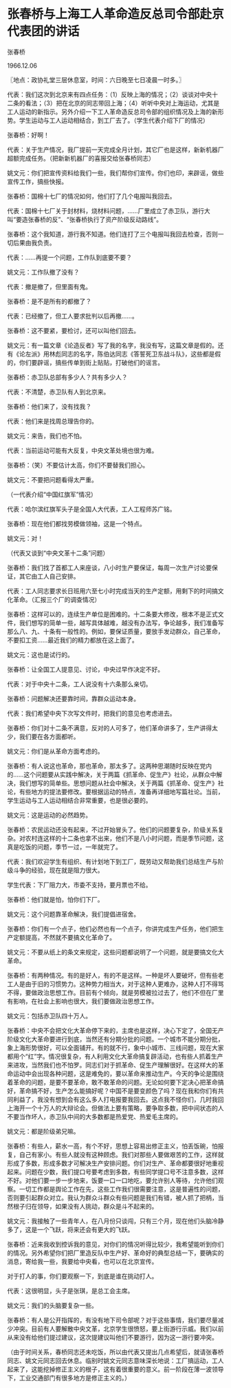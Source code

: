 # 张春桥与上海工人革命造反总司令部赴京代表团的讲话

张春桥

1966.12.06

〖地点：政协礼堂三层休息室，时间：六日晚至七日凌晨一时多。〗

代表：我们这次到北京来有四点任务：（1）反映上海的情况；（2）谈谈对中央十二条的看法；（3）把在北京的同志带回上海；（4）听听中央对上海运动，尤其是工人运动的新指示。另外介绍一下工人革命造反总司令部的组织情况及上海的新形势。学生运动与工人运动相结合，到工厂去了。（学生代表介绍下厂的情况）

张春桥：好啊！

代表：关于生产情况，我厂提前一天完成全月计划，其它厂也是这样，新新机器厂超额完成任务。（把新新机器厂的喜报交给张春桥同志）

姚文元：你们把宣传资料给我们一些，我们帮你们宣传。你们也印，来辟谣，做些宣传工作，搞些快报。

张春桥：国棉十七厂的情况如何，他们打了几个电报叫我回去。

代表：国棉十七厂关于封材料，烧材料问题，……厂里成立了赤卫队，游行大叫“要造张春桥的反”、“张春桥执行了资产阶级反动路线”。

张春桥：这个我知道，游行我不知道。他们连打了三个电报叫我回去检查，否则一切后果由我负责。

代表：……再提一个问题，工作队到底要不要？

姚文元：工作队撤了没有？

代表：撤是撤了，但里面有鬼。

张春桥：是不是所有的都撤了？

代表：已经撤了，但工人要求批判以后再撤……。

张春桥：这不要紧，要检讨，还可以叫他们回去。

姚文元：有一篇文章《论造反者》写了我的名字，我没有写，这篇文章是假的。还有《论左派》用林彪同志的名字，陈伯达同志《答誓死卫东战斗队》，这些都是假的，你们要辟谣，搞些传单到街上贴贴，打破他们的谣言。

张春桥：赤卫队总部有多少人？共有多少人？

代表：不清楚，赤卫队有人到北京来。

张春桥：他们来了，没有找我？

代表：他们来是找周总理告你的。

姚文元：来告，我们也不怕。

代表：当前运动可能有大反复，中央文革处境也很为难。

张春桥：（笑）不要估计太高，你们不要替我们担心。

姚文元：不要把问题看得太严重。

（一代表介绍“中国红旗军”情况）

代表：哈尔滨红旗军头子是全国人大代表，工人工程师苏广铭。

张春桥：现在他们都找劳模做领袖，这是一个特点。

姚文元：对！

（代表又谈到“中央文革十二条”问题）

张春桥：我们找了首都工人来座谈，八小时生产要保证，每周一次生产讨论要保证，其它由工人自己安排。

代表：工人同志要求长日班用六至七小时完成当天的生产定额，用剩下的时间搞文化革命。（汇报三个厂的调查情况）

张春桥：这样可以的，连续生产单位是困难的。十二条要大修改，根本不是正式文件，我们想写的简单一些，越写具体越难，越没有办法写，争论越多，我们准备写那么八、九、十条有一般性的。例如，要保证质量，要放手发动群众，自己革命，不要扣工资……最近我们的精力都放在这上面了。

姚文元：这也是试行的。

张春桥：让全国工人提意见、讨论，中央过早作决定不好。

代表：对于中央十二条，工人说没有十六条那么亲切。

张春桥：问题解决还要靠时间，靠群众运动本身。

代表：我们希望中央下次写文件时，把我们的意见也考虑进去。

张春桥：你们对十二条不满意，反对的人可多了，他们革命讲多了，生产讲得太少，我们要在各方面都听。

姚文元：你们是从革命方面考虑的。

张春桥：有人说这也革命，那也革命，那太多了。这两种思潮随时反映在党内的……这个问题要从实践中解决，关于两篇《抓革命、促生产》社论，从群众中解决，我们想写的简单些。思想问题从社会中解决，关于两篇《抓革命、促生产》社论，有些地方的提法要修改。要根据运动的特点，准备再详细地写篇社论。当前，学生运动与工人运动相结合非常重要，也是很必要的。

姚文元：这是运动的必然趋势。

张春桥：农民运动还没有起来，不过开始冒头了。他们的问题要复杂，阶级关系复杂。对农村连这样的十二条也拿不出来，他们不是八小时问题，而是季节问题，这真是吃饭的问题，季节一过，一年就完了。

代表：我们欢迎学生有组织、有计划地下到工厂，既劳动又帮助我们总结生产与阶级斗争的经验，现在就是阻力很大。

学生代表：下厂阻力大，市委不支持，要月票也不给。

张春桥：他们就是怕，怕你们下厂。

姚文元：这个问题靠革命解决，我们提倡进宿舍。

张春桥：你们有一个点子，他们必然也有一个点子，你讲完成生产任务，他们把生产定额提高，不然就不要搞文化革命了。

姚文元：不要从纸上的条文来规定，这些问题都说明了一个问题，就是要搞文化大革命。

张春桥：有两种情况。有的是好人，有的不是这样。一种是坏人要破坏，但有些老工人是由于旧的习惯势力。这种势力相当大，对于这种人更难办，这种人打不得骂不得，要做政治思想工作。目前有个倾向，就是劳模被拉过去了，他们不但在厂里有影响，在社会上影响也很大，我们要做政治思想工作。

姚文元：包括赤卫队四十万人。

张春桥：中央不会把文化大革命停下来的，主席也是这样，决心下定了，全国无产阶级文化大革命要进行到底，当然还有分期分批的问题。一个城市不能分期分批，象上海形势很好，可以全面铺开。有的就不行，象中小城市、三线问题，现在大家都用个“红”字。情况很复杂，有人利用文化大革命搞复辟活动，也有些人抓着生产来进攻，当然我们也不怕罗。同志们对于抓革命、促生产理解很好。在这样大的革命运动中会出现各种问题，这是难免的，要以革命来推动生产。今天的争论是围绕着革命的问题，是要不要革命，敢不敢革命的问题。无论如何要下定决心把革命搞好，革命搞不好，生产怎么能搞好呢？中国不是要变颜色了吗？现在我和你们有共同利益了，我没有想到会有这么多人打电报要我回去。这点我不怪你们，几时我回上海开一个十万人的大辩论会。但做法上要有策略，要争取多数，把中间状态的人不要当作坏人，赤卫队中间的大多数都是热爱党、热爱毛主席的。

姚文元：都是阶级弟兄嘛。

张春桥：有些人，薪水一高，有个不好，思想上容易出修正主义，怕丢饭碗，怕报复，自己有家小。有些人就没有这种顾虑。我们对那些人要做艰苦的工作，这样就形成了多数，形成多数才可解决生产安排问题。你们对生产、革命都要很好地重视起来。问题在少数，我们提口号要考虑到多数，有些同学提口号不注意多数，这样不好。对他们要一步一步地来，饭要一口一口地吃，要允许别人等待，允许他们观察。一切工作都是舆论工作在先，这些工作我们很需要注意，这是普遍性的问题，否则要引起群众对立。我认为群众斗群众有些问题是我们有错，被人抓了把柄，当然根子归在领导，如果没有人挑动，群众是斗不起来的。

姚文元：我接触了一些青年人，在八月份只谈闯，只有三个月，现在他们头脑冷静多了，这是一个飞跃，将来还会有更大的飞跃。

张春桥：近来我收到控诉我的意见，对你们的情况听得比较少，我希望能听到你们的情况。另外希望你们把厂里造反队中生产好、革命好的典型总结一下，要确实的消息，寄给我一些，我要给中央看，也可以在北京宣传。

对于打人的事，你们要观察一下，到底是谁在挑动打人。

代表：这很明显，头子是张琪，是总工会主席。

姚文元：我们的头脑要复杂一些。

张春桥：有人是公开指挥的，有没有地下司令部呢？对于这些事情，我们要尽量减少冲突。目前有人要解散中央文革，北京学生很愤怒，要上街游行示威。我们以前从来没有给他们提过建议，这次提建议叫他们不要游行，因为这一游行要冲突。

（由于时间关系，春桥同志还未吃饭，所以由代表又提出几点希望后，就请张春桥同志、姚文元同志回去休息。临别时姚文元同志意味深长地说：工厂搞运动，工人起来了，这能挖掉修正主义的根子，这有着很重要的意义。前一阶段在薄一波领导下，工业交通部门有很多地方是修正主义的。）